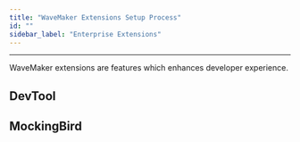 ```yaml
---
title: "WaveMaker Extensions Setup Process"
id: ""
sidebar_label: "Enterprise Extensions"
---
```

---

WaveMaker extensions are features which enhances developer experience.

## DevTool
## MockingBird
